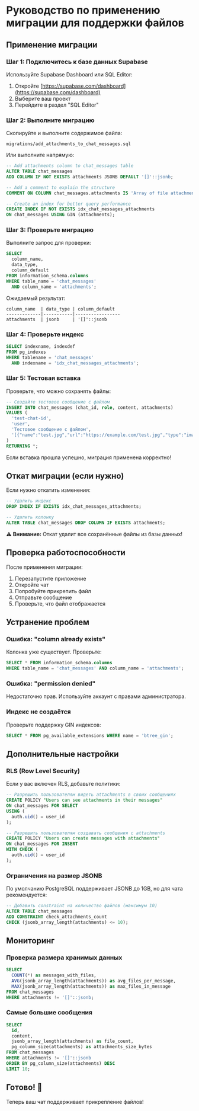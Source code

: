 # Руководство по применению миграции для поддержки файлов

## Применение миграции

### Шаг 1: Подключитесь к базе данных Supabase

Используйте Supabase Dashboard или SQL Editor:

1. Откройте [https://supabase.com/dashboard](https://supabase.com/dashboard)
2. Выберите ваш проект
3. Перейдите в раздел "SQL Editor"

### Шаг 2: Выполните миграцию

Скопируйте и выполните содержимое файла:
```
migrations/add_attachments_to_chat_messages.sql
```

Или выполните напрямую:

```sql
-- Add attachments column to chat_messages table
ALTER TABLE chat_messages 
ADD COLUMN IF NOT EXISTS attachments JSONB DEFAULT '[]'::jsonb;

-- Add a comment to explain the structure
COMMENT ON COLUMN chat_messages.attachments IS 'Array of file attachments in format: [{"name": "filename.ext", "url": "https://...", "type": "image/png", "size": 12345}]';

-- Create an index for better query performance
CREATE INDEX IF NOT EXISTS idx_chat_messages_attachments 
ON chat_messages USING GIN (attachments);
```

### Шаг 3: Проверьте миграцию

Выполните запрос для проверки:

```sql
SELECT 
  column_name, 
  data_type, 
  column_default 
FROM information_schema.columns 
WHERE table_name = 'chat_messages' 
  AND column_name = 'attachments';
```

Ожидаемый результат:
```
column_name  | data_type | column_default
-------------|-----------|-----------------
attachments  | jsonb     | '[]'::jsonb
```

### Шаг 4: Проверьте индекс

```sql
SELECT indexname, indexdef 
FROM pg_indexes 
WHERE tablename = 'chat_messages' 
  AND indexname = 'idx_chat_messages_attachments';
```

### Шаг 5: Тестовая вставка

Проверьте, что можно сохранять файлы:

```sql
-- Создайте тестовое сообщение с файлом
INSERT INTO chat_messages (chat_id, role, content, attachments)
VALUES (
  'test-chat-id',
  'user',
  'Тестовое сообщение с файлом',
  '[{"name":"test.jpg","url":"https://example.com/test.jpg","type":"image/jpeg","size":12345}]'::jsonb
)
RETURNING *;
```

Если вставка прошла успешно, миграция применена корректно!

## Откат миграции (если нужно)

Если нужно откатить изменения:

```sql
-- Удалить индекс
DROP INDEX IF EXISTS idx_chat_messages_attachments;

-- Удалить колонку
ALTER TABLE chat_messages DROP COLUMN IF EXISTS attachments;
```

⚠️ **Внимание:** Откат удалит все сохранённые файлы из базы данных!

## Проверка работоспособности

После применения миграции:

1. Перезапустите приложение
2. Откройте чат
3. Попробуйте прикрепить файл
4. Отправьте сообщение
5. Проверьте, что файл отображается

## Устранение проблем

### Ошибка: "column already exists"
Колонка уже существует. Проверьте:
```sql
SELECT * FROM information_schema.columns 
WHERE table_name = 'chat_messages' AND column_name = 'attachments';
```

### Ошибка: "permission denied"
Недостаточно прав. Используйте аккаунт с правами администратора.

### Индекс не создаётся
Проверьте поддержку GIN индексов:
```sql
SELECT * FROM pg_available_extensions WHERE name = 'btree_gin';
```

## Дополнительные настройки

### RLS (Row Level Security)

Если у вас включен RLS, добавьте политики:

```sql
-- Разрешить пользователям видеть attachments в своих сообщениях
CREATE POLICY "Users can see attachments in their messages"
ON chat_messages FOR SELECT
USING (
  auth.uid() = user_id
);

-- Разрешить пользователям создавать сообщения с attachments
CREATE POLICY "Users can create messages with attachments"
ON chat_messages FOR INSERT
WITH CHECK (
  auth.uid() = user_id
);
```

### Ограничения на размер JSONB

По умолчанию PostgreSQL поддерживает JSONB до 1GB, но для чата рекомендуется:

```sql
-- Добавить constraint на количество файлов (максимум 10)
ALTER TABLE chat_messages
ADD CONSTRAINT check_attachments_count
CHECK (jsonb_array_length(attachments) <= 10);
```

## Мониторинг

### Проверка размера хранимых данных

```sql
SELECT 
  COUNT(*) as messages_with_files,
  AVG(jsonb_array_length(attachments)) as avg_files_per_message,
  MAX(jsonb_array_length(attachments)) as max_files_in_message
FROM chat_messages
WHERE attachments != '[]'::jsonb;
```

### Самые большие сообщения

```sql
SELECT 
  id,
  content,
  jsonb_array_length(attachments) as file_count,
  pg_column_size(attachments) as attachments_size_bytes
FROM chat_messages
WHERE attachments != '[]'::jsonb
ORDER BY pg_column_size(attachments) DESC
LIMIT 10;
```

## Готово! 🎉

Теперь ваш чат поддерживает прикрепление файлов!

